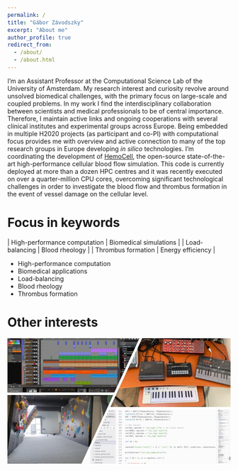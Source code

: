 ```yaml
---
permalink: /
title: "Gábor Závodszky"
excerpt: "About me"
author_profile: true
redirect_from: 
  - /about/
  - /about.html
---
```


I’m an Assistant Professor at the Computational Science Lab of the University of Amsterdam. My research interest and curiosity revolve around unsolved biomedical challenges, with the primary focus on large-scale and coupled problems. In my work I find the interdisciplinary collaboration between scientists and medical professionals to be of central importance. Therefore, I maintain active links and ongoing cooperations with several clinical institutes and experimental groups across Europe. Being embedded in multiple H2020 projects (as participant and co-PI) with computational focus provides me with overview and active connection to many of the top research groups in Europe developing _in silico_ technologies. 
I’m coordinating the development of [HemoCell](https://www.hemocell.eu), the open-source state-of-the-art high-performance cellular blood flow simulation. This code is currently deployed at more than a dozen HPC centres and it was recently executed on over a quarter-million CPU cores, overcoming significant technological challenges in order to investigate the blood flow and thrombus formation in the event of vessel damage on the cellular level. 


Focus in keywords
=================

<style>
td, th {
   border: none!important;
}
</style>

| High-performance computation | Biomedical simulations |
| Load-balancing               | Blood rheology         |
| Thrombus formation           | Energy efficiency      | 


- High-performance computation
- Biomedical applications
- Load-balancing
- Blood rheology
- Thrombus formation


Other interests
===============

![AboutMe](/images/about_me.jpg)
